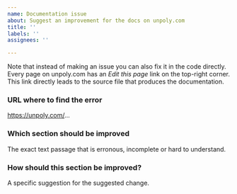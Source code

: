 ```yaml
---
name: Documentation issue
about: Suggest an improvement for the docs on unpoly.com
title: ''
labels: ''
assignees: ''

---
```


Note that instead of making an issue you can also fix it in the code directly. Every page on unpoly.com has an *Edit this page* link on the top-right corner. This link directly leads to the source file that produces the documentation.

### URL where to find the error

https://unpoly.com/...

### Which section should be improved

The exact text passage that is erronous, incomplete or hard to understand.

### How should this section be improved?

A specific suggestion for the suggested change.
